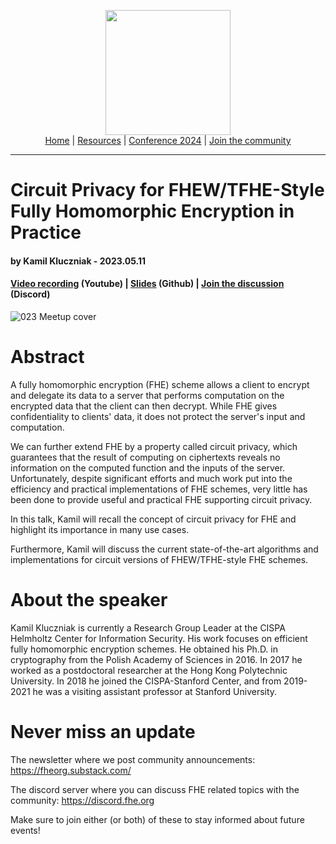 <!-- Main header navigation -->
<p align="center">
  <img width="200" src="https://user-images.githubusercontent.com/5758427/180978488-db825482-5a58-4c7c-9589-c494a6f0be04.png"><br/>
  <a href="https://fhe-org.github.io">Home</a> | <a href="https://fhe-org.github.io/resources">Resources</a> | <a href="https://fhe-org.github.io/conferences/conference-2024/">Conference 2024</a> | <a href="https://fhe-org.github.io/community">Join the community</a>
</p>
<hr/>
<!-- /Main header navigation -->

# Circuit Privacy for FHEW/TFHE-Style Fully Homomorphic Encryption in Practice
#### by Kamil Kluczniak - 2023.05.11
#### <a href="https://www.youtube.com/watch?v=_tg0kmI5hkE&list=PLnbmMskCVh1chnSM8Jjy6Nk3IH6fpn7MM&index=23">Video recording</a> (Youtube) | <a href="https://github.com/FHE-org/fhe-org.github.io/files/11478441/slaids.pdf">Slides</a> (Github) | <a href="https://discord.fhe.org">Join the discussion</a> (Discord)

![023 Meetup cover](https://github.com/FHE-org/fhe-org.github.io/assets/37557436/82520772-3f3e-4784-8d8b-d262c361755d)

# Abstract

A fully homomorphic encryption (FHE) scheme allows a client to encrypt and delegate its data to a server that performs computation on the encrypted data that the client can then decrypt. While FHE gives confidentiality to clients' data, it does not protect the server's input and computation.

We can further extend FHE by a property called circuit privacy, which guarantees that the result of computing on ciphertexts reveals no information on the computed function and the inputs of the server. Unfortunately, despite significant efforts and much work put into the efficiency and practical implementations of FHE schemes, very little has been done to provide useful and practical FHE supporting circuit privacy.

In this talk, Kamil will recall the concept of circuit privacy for FHE and highlight its importance in many use cases.

Furthermore, Kamil will discuss the current state-of-the-art algorithms and implementations for circuit versions of FHEW/TFHE-style FHE schemes.

# About the speaker

Kamil Kluczniak is currently a Research Group Leader at the CISPA Helmholtz Center for Information Security. His work focuses on efficient fully homomorphic encryption schemes. He obtained his Ph.D. in cryptography from the Polish Academy of Sciences in 2016. In 2017 he worked as a postdoctoral researcher at the Hong Kong Polytechnic University. In 2018 he joined the CISPA-Stanford Center, and from 2019-2021 he was a visiting assistant professor at Stanford University.

# Never miss an update

The newsletter where we post community announcements: https://fheorg.substack.com/

The discord server where you can discuss FHE related topics with the community: https://discord.fhe.org

Make sure to join either (or both) of these to stay informed about future events!
